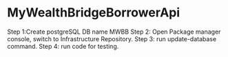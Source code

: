 # MyWealthBridgeBorrowerApi
Step 1:Create postgreSQL DB name MWBB
Step 2: Open Package manager console, switch to Infrastructure Repository.
Step 3: run update-database command.
Step 4: run code for testing.
